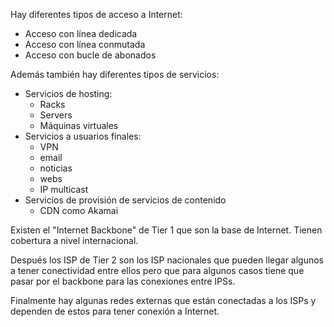 Hay diferentes tipos de acceso a Internet:

- Acceso con línea dedicada
- Acceso con línea conmutada
- Acceso con bucle de abonados

Además también hay diferentes tipos de servicios:

- Servicios de hosting:
	- Racks
	- Servers
	- Máquinas virtuales
- Servicios a usuarios finales:
	- VPN
	- email
	- noticias
	- webs
	- IP multicast
- Servicios de provisión de servicios de contenido
	- CDN como Akamai

Existen el "Internet Backbone" de Tier 1 que son la base de Internet. Tienen cobertura a nivel internacional.

Después los ISP de Tier 2 son los ISP nacionales que pueden llegar algunos a tener conectividad entre ellos pero que para algunos casos tiene que pasar por el backbone para las conexiones entre IPSs.

Finalmente hay algunas redes externas que están conectadas a los ISPs y dependen de estos para tener conexión a Internet.